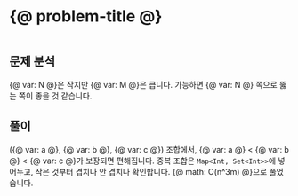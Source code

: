 # {@ problem-title @}

~~~problem-info-table
~~~

## 문제 분석

{@ var: N @}은 작지만 {@ var: M @}은 큽니다.
가능하면 {@ var: N @} 쪽으로 뚫는 쪽이 좋을 것 같습니다.

## 풀이

({@ var: a @}, {@ var: b @}, {@ var: c @}) 조합에서,
{@ var: a @} < {@ var: b @} < {@ var: c @}가 보장되면 편해집니다.
중복 조합은 `Map<Int, Set<Int>>`에 넣어두고,
작은 것부터 겹치나 안 겹치나 확인합니다.
{@ math: O(n^3m) @}으로 풀었습니다.
